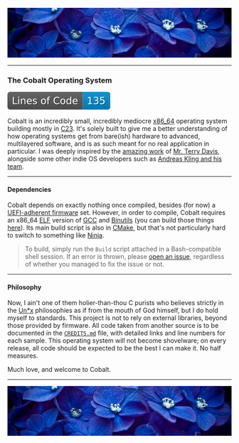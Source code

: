 ![top_banner](https://github.com/israfiel-a/israfiel-a/blob/main/cobalt-banner.jpg)

---

### The Cobalt Operating System
![loc_badge](https://github.com/israfiel-a/cobalt/blob/badges/loc.svg)


Cobalt is an incredibly small, incredibly mediocre [x86_64](https://en.wikipedia.org/wiki/X86-64) operating system building mostly in [C23](https://en.wikipedia.org/wiki/C23_(C_standard_revision)). It's solely built to give me a better understanding of how operating systems get from bare(ish) hardware to advanced, multilayered software, and is as such meant for no real application in particular. I was deeply inspired by the [amazing work](https://templeos.org/) of [Mr. Terry Davis](https://en.wikipedia.org/wiki/Terry_A._Davis), alongside some other indie OS developers such as [Andreas Kling and his team](https://en.wikipedia.org/wiki/SerenityOS).

---

#### Dependencies
Cobalt depends on exactly nothing once compiled, besides (for now) a [UEFI-adherent firmware](https://en.wikipedia.org/wiki/UEFI) set. However, in order to compile, Cobalt requires an x86_64 [ELF](https://en.wikipedia.org/wiki/Executable_and_Linkable_Format) version of [GCC](https://gcc.gnu.org/) and [Binutils](https://www.gnu.org/software/binutils/) (you can build those things [here](https://wiki.osdev.org/GCC_Cross-Compiler)). Its main build script is also in [CMake](https://cmake.org/), but that's not particularly hard to switch to something like [Ninja](https://ninja-build.org/).

> To build, simply run the `Build` script attached in a Bash-compatible shell session. If an error is thrown, please [open an issue](https://github.com/israfiel-a/cobalt/issues), regardless of whether you managed to fix the issue or not.

---

#### Philosophy
Now, I ain't one of them holier-than-thou C purists who believes strictly in the [Un*x](https://en.wikipedia.org/wiki/Unix) philosophies as if from the mouth of God himself, but I do hold myself to standards. This project is not to rely on external libraries, beyond those provided by firmware. All code taken from another source is to be documented in the [`CREDITS.md`](./CREDITS.md) file, with detailed links and line numbers for each sample. This operating system will not become shovelware; on every release, all code should be expected to be the best I can make it. No half measures.

Much love, and welcome to Cobalt.

---

![bottom_banner](https://github.com/israfiel-a/israfiel-a/blob/main/cobalt-banner.jpg)